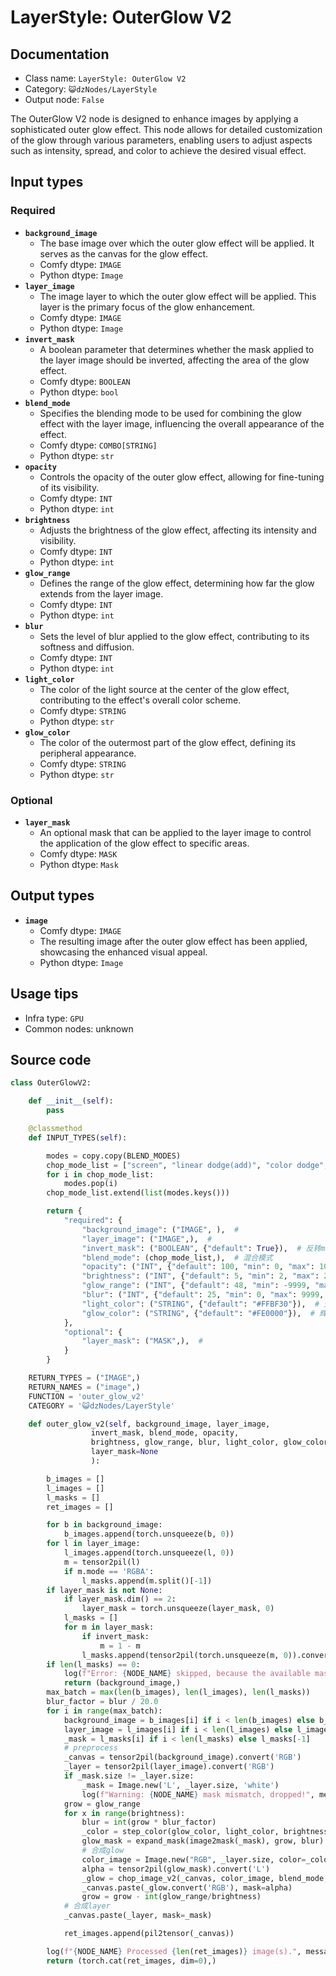 # LayerStyle: OuterGlow V2
## Documentation
- Class name: `LayerStyle: OuterGlow V2`
- Category: `😺dzNodes/LayerStyle`
- Output node: `False`

The OuterGlow V2 node is designed to enhance images by applying a sophisticated outer glow effect. This node allows for detailed customization of the glow through various parameters, enabling users to adjust aspects such as intensity, spread, and color to achieve the desired visual effect.
## Input types
### Required
- **`background_image`**
    - The base image over which the outer glow effect will be applied. It serves as the canvas for the glow effect.
    - Comfy dtype: `IMAGE`
    - Python dtype: `Image`
- **`layer_image`**
    - The image layer to which the outer glow effect will be applied. This layer is the primary focus of the glow enhancement.
    - Comfy dtype: `IMAGE`
    - Python dtype: `Image`
- **`invert_mask`**
    - A boolean parameter that determines whether the mask applied to the layer image should be inverted, affecting the area of the glow effect.
    - Comfy dtype: `BOOLEAN`
    - Python dtype: `bool`
- **`blend_mode`**
    - Specifies the blending mode to be used for combining the glow effect with the layer image, influencing the overall appearance of the effect.
    - Comfy dtype: `COMBO[STRING]`
    - Python dtype: `str`
- **`opacity`**
    - Controls the opacity of the outer glow effect, allowing for fine-tuning of its visibility.
    - Comfy dtype: `INT`
    - Python dtype: `int`
- **`brightness`**
    - Adjusts the brightness of the glow effect, affecting its intensity and visibility.
    - Comfy dtype: `INT`
    - Python dtype: `int`
- **`glow_range`**
    - Defines the range of the glow effect, determining how far the glow extends from the layer image.
    - Comfy dtype: `INT`
    - Python dtype: `int`
- **`blur`**
    - Sets the level of blur applied to the glow effect, contributing to its softness and diffusion.
    - Comfy dtype: `INT`
    - Python dtype: `int`
- **`light_color`**
    - The color of the light source at the center of the glow effect, contributing to the effect's overall color scheme.
    - Comfy dtype: `STRING`
    - Python dtype: `str`
- **`glow_color`**
    - The color of the outermost part of the glow effect, defining its peripheral appearance.
    - Comfy dtype: `STRING`
    - Python dtype: `str`
### Optional
- **`layer_mask`**
    - An optional mask that can be applied to the layer image to control the application of the glow effect to specific areas.
    - Comfy dtype: `MASK`
    - Python dtype: `Mask`
## Output types
- **`image`**
    - Comfy dtype: `IMAGE`
    - The resulting image after the outer glow effect has been applied, showcasing the enhanced visual appeal.
    - Python dtype: `Image`
## Usage tips
- Infra type: `GPU`
- Common nodes: unknown


## Source code
```python
class OuterGlowV2:

    def __init__(self):
        pass

    @classmethod
    def INPUT_TYPES(self):

        modes = copy.copy(BLEND_MODES)
        chop_mode_list = ["screen", "linear dodge(add)", "color dodge", "lighten", "dodge", "hard light", "linear light"]
        for i in chop_mode_list:
            modes.pop(i)
        chop_mode_list.extend(list(modes.keys()))

        return {
            "required": {
                "background_image": ("IMAGE", ),  #
                "layer_image": ("IMAGE",),  #
                "invert_mask": ("BOOLEAN", {"default": True}),  # 反转mask
                "blend_mode": (chop_mode_list,),  # 混合模式
                "opacity": ("INT", {"default": 100, "min": 0, "max": 100, "step": 1}),  # 透明度
                "brightness": ("INT", {"default": 5, "min": 2, "max": 20, "step": 1}),  # 迭代
                "glow_range": ("INT", {"default": 48, "min": -9999, "max": 9999, "step": 1}),  # 扩张
                "blur": ("INT", {"default": 25, "min": 0, "max": 9999, "step": 1}),  # 扩张
                "light_color": ("STRING", {"default": "#FFBF30"}),  # 光源中心颜色
                "glow_color": ("STRING", {"default": "#FE0000"}),  # 辉光外围颜色
            },
            "optional": {
                "layer_mask": ("MASK",),  #
            }
        }

    RETURN_TYPES = ("IMAGE",)
    RETURN_NAMES = ("image",)
    FUNCTION = 'outer_glow_v2'
    CATEGORY = '😺dzNodes/LayerStyle'

    def outer_glow_v2(self, background_image, layer_image,
                  invert_mask, blend_mode, opacity,
                  brightness, glow_range, blur, light_color, glow_color,
                  layer_mask=None
                  ):

        b_images = []
        l_images = []
        l_masks = []
        ret_images = []

        for b in background_image:
            b_images.append(torch.unsqueeze(b, 0))
        for l in layer_image:
            l_images.append(torch.unsqueeze(l, 0))
            m = tensor2pil(l)
            if m.mode == 'RGBA':
                l_masks.append(m.split()[-1])
        if layer_mask is not None:
            if layer_mask.dim() == 2:
                layer_mask = torch.unsqueeze(layer_mask, 0)
            l_masks = []
            for m in layer_mask:
                if invert_mask:
                    m = 1 - m
                l_masks.append(tensor2pil(torch.unsqueeze(m, 0)).convert('L'))
        if len(l_masks) == 0:
            log(f"Error: {NODE_NAME} skipped, because the available mask is not found.", message_type='error')
            return (background_image,)
        max_batch = max(len(b_images), len(l_images), len(l_masks))
        blur_factor = blur / 20.0
        for i in range(max_batch):
            background_image = b_images[i] if i < len(b_images) else b_images[-1]
            layer_image = l_images[i] if i < len(l_images) else l_images[-1]
            _mask = l_masks[i] if i < len(l_masks) else l_masks[-1]
            # preprocess
            _canvas = tensor2pil(background_image).convert('RGB')
            _layer = tensor2pil(layer_image).convert('RGB')
            if _mask.size != _layer.size:
                _mask = Image.new('L', _layer.size, 'white')
                log(f"Warning: {NODE_NAME} mask mismatch, dropped!", message_type='warning')
            grow = glow_range
            for x in range(brightness):
                blur = int(grow * blur_factor)
                _color = step_color(glow_color, light_color, brightness, x)
                glow_mask = expand_mask(image2mask(_mask), grow, blur)  #扩张，模糊
                # 合成glow
                color_image = Image.new("RGB", _layer.size, color=_color)
                alpha = tensor2pil(glow_mask).convert('L')
                _glow = chop_image_v2(_canvas, color_image, blend_mode, int(step_value(1, opacity, brightness, x)))
                _canvas.paste(_glow.convert('RGB'), mask=alpha)
                grow = grow - int(glow_range/brightness)
            # 合成layer
            _canvas.paste(_layer, mask=_mask)

            ret_images.append(pil2tensor(_canvas))

        log(f"{NODE_NAME} Processed {len(ret_images)} image(s).", message_type='finish')
        return (torch.cat(ret_images, dim=0),)

```
